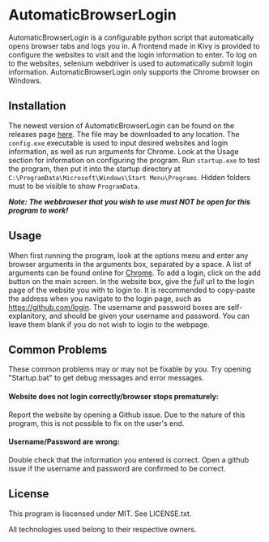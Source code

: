 # AutomaticBrowserLogin

AutomaticBrowserLogin is a configurable python script that automatically opens browser tabs and logs you in. A frontend made in Kivy is provided to configure the websites to visit and the login information to enter. To log on to the websites, selenium webdriver is used to automatically submit login information. AutomaticBrowserLogin only supports the Chrome browser on Windows.

## Installation

The newest version of AutomaticBrowserLogin can be found on the releases page [here](https://github.com/Inei1/AutomaticBrowserLogin/releases). The file may be downloaded to any location. The `config.exe` executable is used to input desired websites and login information, as well as run arguments for Chrome. Look at the Usage section for information on configuring the program. Run `startup.exe` to test the program, then put it into the startup directory at `C:\ProgramData\Microsoft\Windows\Start Menu\Programs`. Hidden folders must to be visible to show `ProgramData`.

**_Note: The webbrowser that you wish to use must NOT be open for this program to work!_** 

## Usage

When first running the program, look at the options menu and enter any browser arguments in the arguments box, separated by a space. A list of arguments can be found online for [Chrome](https://peter.sh/experiments/chromium-command-line-switches/). To add a login, click on the add button on the main screen. In the website box, give the _full_ url to the login page of the website you with to login to. It is recommended to copy-paste the address when you navigate to the login page, such as https://github.com/login. The username and password boxes are self-explanitory, and should be given your username and password. You can leave them blank if you do not wish to login to the webpage.

## Common Problems

These common problems may or may not be fixable by you. Try opening "Startup.bat" to get debug messages and error messages.

#### Website does not login correctly/browser stops prematurely:

Report the website by opening a Github issue. Due to the nature of this program, this is not possible to fix on the user's end.

#### Username/Password are wrong:

Double check that the information you entered is correct. Open a github issue if the username and password are confirmed to be correct.

## License

This program is liscensed under MIT. See LICENSE.txt.

All technologies used belong to their respective owners.
